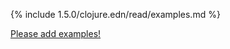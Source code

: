 {% include 1.5.0/clojure.edn/read/examples.md %}

[Please add examples!](https://github.com/arrdem/grimoire/edit/master/_includes/1.6.0/clojure.edn/read/examples.md)
